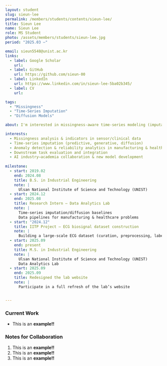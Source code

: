 ```yaml
---
layout: student
slug: sieun-lee
permalink: /members/students/contents/sieun-lee/
title: Sieun Lee
name: Sieun Lee
role: MS Student
photo: /assets/members/students/sieun-lee.jpg
period: "2025.03 —"

email: sieun5548@unist.ac.kr
links:
  - label: Google Scholar
    url: 
  - label: GitHub
    url: https://github.com/sieun-00
  - label: LinkedIn
    url: https://www.linkedin.com/in/sieun-lee-5ba02b345/
  - label: CV
    url: 

tags:
  - "Missingness"
  - "Time-Series Imputation"
  - "Diffusion Models"

about: I'm interested in missingness-aware time-series modeling (imputation, diffusion, downstream) across manufacturing and healthcare, as well as AI industry–academia projects and new model development.

interests:
  - Missingness analysis & indicators in sensor/clinical data
  - Time-series imputation (predictive, generative, diffusion)
  - Anomaly detection & reliability analytics in manufacturing & healthcare
  - Downstream task evaluation and integration
  - AI industry–academia collaboration & new model development
    
milestone:
  - start: 2019.02
    end: 2024.08
    title: B.S. in Industrial Engineering
    note: |
      Ulsan National Institute of Science and Technology (UNIST)
  - start: 2024.12
    end: 2025.08
    title: Research Intern — Data Analytics Lab
    note: |
      Time-series imputation/diffusion baselines
      Data pipelines for manufacturing & healthcare problems
  - start: "2024.12"
    title: IITP Project — ECG biosignal dataset construction
    note: |
      Building a large-scale ECG dataset (curation, preprocessing, labeling protocol).
  - start: 2025.09
    end: present
    title: M.S. in Industrial Engineering
    note: |
      Ulsan National Institute of Science and Technology (UNIST)
      Data Analytics Lab
  - start: 2025.09
    end: 2025.09
    title: Redesigned the lab website
    note: |
      Participate in a full refresh of the lab’s website


---
```


### Current Work
- This is an **example!!** 
  
### Notes for Collaboration
1. This is an **example!!** 
2. This is an **example!!** 
3. This is an **example!!** 
